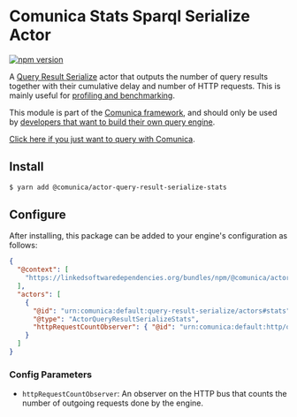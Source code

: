 # Comunica Stats Sparql Serialize Actor

[![npm version](https://badge.fury.io/js/%40comunica%2Factor-query-result-serialize-stats.svg)](https://www.npmjs.com/package/@comunica/actor-query-result-serialize-stats)

A [Query Result Serialize](https://github.com/comunica/comunica/tree/master/packages/bus-query-result-serialize) actor that outputs the number of query results together with their cumulative delay and number of HTTP requests.
This is mainly useful for [profiling and benchmarking](https://comunica.dev/docs/modify/benchmarking/).

This module is part of the [Comunica framework](https://github.com/comunica/comunica),
and should only be used by [developers that want to build their own query engine](https://comunica.dev/docs/modify/).

[Click here if you just want to query with Comunica](https://comunica.dev/docs/query/).

## Install

```bash
$ yarn add @comunica/actor-query-result-serialize-stats
```

## Configure

After installing, this package can be added to your engine's configuration as follows:
```json
{
  "@context": [
    "https://linkedsoftwaredependencies.org/bundles/npm/@comunica/actor-query-result-serialize-stats/^4.0.0/components/context.jsonld"
  ],
  "actors": [
    {
      "@id": "urn:comunica:default:query-result-serialize/actors#stats",
      "@type": "ActorQueryResultSerializeStats",
      "httpRequestCountObserver": { "@id": "urn:comunica:default:http/observers#http-request-count" }
    }
  ]
}
```

### Config Parameters

* `httpRequestCountObserver`: An observer on the HTTP bus that counts the number of outgoing requests done by the engine.
